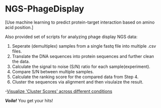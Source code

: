 # NGS-PhageDisplay
[Use machine learning to predict protein-target interaction based on amino acid position.]

Also provided set of scripts for analyzing phage display NGS data:

1. Seperate (demultiplex) samples from a single fastq file into multiple .csv files.
2. Translate the DNA sequences into protein sequences and further clean the data. 
3. Calculate the signal to noise (S/N) ratio for each sample(experiment).
4. Compare S/N between multiple samples.
5. Calculate the ranking score for the compared data from Step 4.
6. Cluster the sequences via alignment and then visulaize the result.

-[Visualize 'Cluster Scores' across different conditions](https://plot.ly/~ccchang0111/148/?share_key=opqa7axxTHYZYexL0LhbRx)

**_Voila!_** You get your hits!
